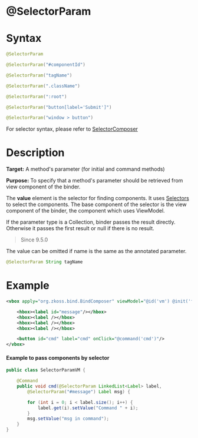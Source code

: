 # @SelectorParam

Syntax
======

```java
@SelectorParam

@SelectorParam("#componentId")

@SelectorParam("tagName")

@SelectorParam(".className")

@SelectorParam(":root")

@SelectorParam("button[label='Submit']")

@SelectorParam("window > button")
```

For selector syntax, please refer to [SelectorComposer](http://www.zkoss.org/javadoc/latest/zk/org/zkoss/zk/ui/select/SelectorComposer.html)

Description
===========

**Target:** A method's parameter (for initial and command methods)

**Purpose:** To specify that a method's parameter should be retrieved from view component of the binder.

The **value** element is the selector for finding components. It uses [Selectors](http://www.zkoss.org/javadoc/latest/zk/org/zkoss/zk/ui/select/Selectors.html) to select the components. The base component of the selector is the view component of the binder, the component which uses ViewModel.

If the parameter type is a Collection, binder passes the result directly. Otherwise it passes the first result or null if there is no result.

> Since 9.5.0

The value can be omitted if name is the same as the annotated parameter.
```java
@SelectorParam String tagName
```

Example
=======

```xml
<vbox apply="org.zkoss.bind.BindComposer" viewModel="@id('vm') @init('foo.SelectorParamVM')">

    <hbox><label id="message"/></hbox>
    <hbox><label /></hbox>
    <hbox><label /></hbox>
    <hbox><label /></hbox>

    <button id="cmd" label="cmd" onClick="@command('cmd')"/>
</vbox>
```

#### Example to pass components by selector
```java
public class SelectorParamVM {

    @Command
    public void cmd(@SelectorParam LinkedList<Label> label, 
        @SelectorParam("#message") Label msg) {

        for (int i = 0; i < label.size(); i++) {
            label.get(i).setValue("Command " + i);
        }
        msg.setValue("msg in command");
    }
}
```
